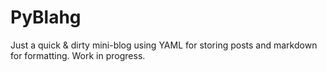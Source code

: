 # PyBlahg

Just a quick & dirty mini-blog using YAML for storing posts and markdown
for formatting. Work in progress.
